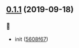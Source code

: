 ## [0.1.1](https://github.com/kongnet/skyrts/compare/5608f67...v0.1.1) (2019-09-18)


### :art:

* init ([5608f67](https://github.com/kongnet/skyrts/commit/5608f67))



